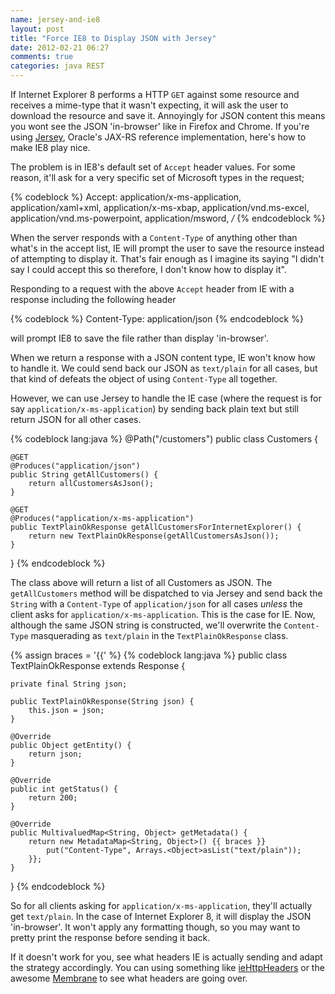 ```yaml
---
name: jersey-and-ie8
layout: post
title: "Force IE8 to Display JSON with Jersey"
date: 2012-02-21 06:27
comments: true
categories: java REST
---
```


If Internet Explorer 8 performs a HTTP `GET` against some resource and receives a mime-type that it wasn't expecting, it will ask the user to download the resource and save it. Annoyingly for JSON content this means you wont see the JSON 'in-browser' like in Firefox and Chrome. If you're using [Jersey](http://jersey.java.net/), Oracle's JAX-RS reference implementation, here's how to make IE8 play nice.

<!-- more -->

The problem is in IE8's default set of `Accept` header values. For some reason, it'll ask for a very specific set of Microsoft types in the request;

{% codeblock %}
Accept: application/x-ms-application, application/xaml+xml, application/x-ms-xbap, application/vnd.ms-excel, application/vnd.ms-powerpoint, application/msword, */*
{% endcodeblock %}

When the server responds with a `Content-Type` of anything other than what's in the accept list,
IE will prompt the user to save the resource instead of attempting to display it. That's fair enough as I imagine its
saying "I didn't say I could accept this so therefore, I don't know how to display it".

Responding to a request with the above `Accept` header from IE with a response including the following header

{% codeblock %}
Content-Type: application/json
{% endcodeblock %}

will prompt IE8 to save the file rather than display 'in-browser'.

When we return a response with a JSON content type, IE won't know how to handle it. We could send back our JSON as `text/plain` for all cases, but that kind of defeats the object of using `Content-Type` all together.

However, we can use Jersey to handle the IE case (where the request is for say `application/x-ms-application`)
by sending back plain text but still return JSON for all other cases.

{% codeblock lang:java %}
@Path("/customers")
public class Customers {

    @GET
    @Produces("application/json")
    public String getAllCustomers() {
        return allCustomersAsJson();
    }
 
    @GET
    @Produces("application/x-ms-application")
    public TextPlainOkResponse getAllCustomersForInternetExplorer() {
        return new TextPlainOkResponse(getAllCustomersAsJson());
    }
}
{% endcodeblock %}

The class above will return a list of all Customers as JSON. The `getAllCustomers` method will be dispatched to via
Jersey and send back the `String` with a `Content-Type` of `application/json` for all cases _unless_
the client asks for `application/x-ms-application`. This is the case for IE. Now, although the same JSON string is
constructed, we'll overwrite the `Content-Type` masquerading as `text/plain` in the `TextPlainOkResponse` class.

{% assign braces = '{{' %}
{% codeblock lang:java %}
public class TextPlainOkResponse extends Response {
 
    private final String json;
 
    public TextPlainOkResponse(String json) {
        this.json = json;
    }
 
    @Override
    public Object getEntity() {
        return json;
    }
 
    @Override
    public int getStatus() {
        return 200;
    }
 
    @Override
    public MultivaluedMap<String, Object> getMetadata() {
        return new MetadataMap<String, Object>() {{ braces }}
            put("Content-Type", Arrays.<Object>asList("text/plain"));
        }};
    }
}
{% endcodeblock %}

So for all clients asking for `application/x-ms-application`, they'll actually get `text/plain`. In the case of
Internet Explorer 8, it will display the JSON 'in-browser'. It won't apply any formatting though, so you may want to
pretty print the response before sending it back.

If it doesn't work for you, see what headers IE is actually sending and adapt the strategy accordingly. You can using
something like [ieHttpHeaders](http://www.blunck.info/iehttpheaders.html) or the awesome [Membrane](http://www.membrane-soa.org/soap-monitor/) to see what
headers
 are going over.

